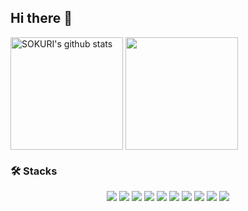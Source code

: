 ## Hi there 👋

<!--
**MinQyu/MinQyu** is a ✨ _special_ ✨ repository because its `README.md` (this file) appears on your GitHub profile.

Here are some ideas to get you started:

- 🔭 I’m currently working on ...
- 🌱 I’m currently learning ...
- 👯 I’m looking to collaborate on ...
- 🤔 I’m looking for help with ...
- 💬 Ask me about ...
- 📫 How to reach me: ...
- 😄 Pronouns: ...
- ⚡ Fun fact: ...
-->
<a href="https://github.com/MinQyu"><img align="center" style="height:180px" src="https://github-readme-stats.vercel.app/api?username=MinQyu&show_icons=true&include_all_commits=true&theme=nord&hide_border=true" alt="SOKURI's github stats" /></a>
<a href="https://github.com/MinQyu"><img align="center" style="height:180px" src="https://github-readme-stats.vercel.app/api/top-langs/?username=MinQyu&layout=compact&theme=nord&hide_border=true" /></a>

### 🛠 Stacks

<div align="center">
  
<img src="https://img.shields.io/badge/HTML5-E34F26?style=flat-square&logo=HTML5&logoColor=white"/>
<img src="https://img.shields.io/badge/CSS3-1572B6?style=flat-square&logo=CSS3&logoColor=white"/>
<img src="https://img.shields.io/badge/JavaScript-F7DF1E?style=flat-square&logo=JavaScript&logoColor=white"/>
<img src="https://img.shields.io/badge/TypeScript-3178C6?style=flat-square&logo=TypeScript&logoColor=white"/>
<img src="https://img.shields.io/badge/React-61DAFB?style=flat-square&logo=React&logoColor=black"/>
<img src="https://img.shields.io/badge/Next.js-000000?style=flat-square&logo=Next.js&logoColor=white"/>
<img src="https://img.shields.io/badge/Zustand-000000?style=flat-square&logo=Zustand&logoColor=white"/>
<img src="https://img.shields.io/badge/Node.js-339933?style=flat-square&logo=Node.js&logoColor=white"/>
<img src="https://img.shields.io/badge/Supabase-3ECF8E?style=flat-square&logo=Supabase&logoColor=white"/>
<img src="https://img.shields.io/badge/Python-3776AB?style=flat-square&logo=Python&logoColor=white"/>

</div>

